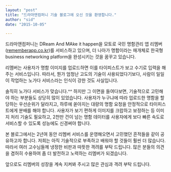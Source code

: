 ```yaml
---
layout: "post"
title: "드라마앤컴퍼니 기술 블로그에 오신 것을 환영합니다."
author: "sid"
date: "2015-10-05"

---
```


드라마앤컴퍼니는 DReam And MAke it happen을 모토로 국민 명함관리 앱 리멤버([rememberapp.co.kr](http://rememberapp.co.kr/))를 서비스하고 있으며, 더 나아가 명함이라는 매개체로 한국형 business networking platform을 완성시키는 것을 꿈꾸고 있습니다.

리멤버는 사용자가 명함 이미지를 업로드하면 이를 타이피스트가 보고 수기로 입력을 해주는 서비스입니다. 따라서, 뭔가 엄청난 고도의 기술이 사용되었다기보다, 사람이 일일이 작업하는 노가다 서비스라는 인식이 강한 것도 사실입니다.

솔직히 노가다 서비스가 맞습니다.^^ 하지만 그 이면을 들여다보면, 기술적으로 고민해야 하는 부분들도 상당히 많이 있었습니다. 사용자가 누구냐에 따라 업로드한 명함을 할당하는 우선순위가 달라지고, 하루에 쏟아지는 대량의 명함 요청을 안정적으로 타이피스트에게 분배를 해야 합니다. 사용자가 보기 편하게 이미지를 크랍하고 보정하는 등 이미지 처리 기술도 필요하고, 2천만 건이 넘는 명함 데이터를 사용자에게 보다 빠른 속도로 서비스할 수 있도록 성능에도 신경써야 합니다.

본 블로그에서는 2년여 동안 리멤버 서비스를 운영해오면서 고민했던 흔적들을 같이 공유하고자 합니다. 저희는 아직 기술적으로 부족하고 배워야 할 것들이 훨씬 더 많습니다. 따라서 여러 고수님들께 냉정한 비판과 따뜻한 격려를 부탁 드립니다. 많은 분들의 의견을 겸허히 수용하여 좀 더 발전하고 노력하는 리멤버가 되겠습니다.

앞으로도 리멤버의 성장을 계속 지켜봐 주시고 많은 관심과 격려 부탁 드립니다.
